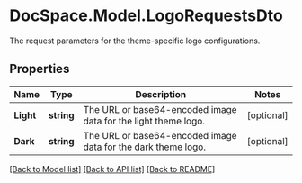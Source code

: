 # DocSpace.Model.LogoRequestsDto
The request parameters for the theme-specific logo configurations.

## Properties

Name | Type | Description | Notes
------------ | ------------- | ------------- | -------------
**Light** | **string** | The URL or base64-encoded image data for the light theme logo. | [optional] 
**Dark** | **string** | The URL or base64-encoded image data for the dark theme logo. | [optional] 

[[Back to Model list]](../README.md#documentation-for-models) [[Back to API list]](../README.md#documentation-for-api-endpoints) [[Back to README]](../README.md)

